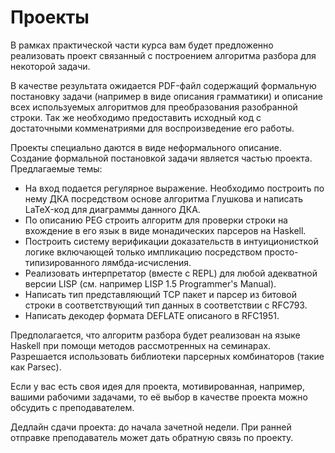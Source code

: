 # Проекты
В рамках практической части курса вам будет предложенно реализовать проект связанный с построением алгоритма разбора для некоторой задачи.

В качестве результата ожидается PDF-файл содержащий формальную постановку задачи (например в виде описания грамматики) и описание всех используемых алгоритмов для преобразования разобранной строки. Так же необходимо предоставить исходный код с достаточными комменатриями для воспроизведение его работы.

Проекты специально даются в виде неформального описание. Создание формальной постановкой задачи является частью проекта. Предлагаемые темы:

- На вход подается регулярное выражение. Необходимо построить по нему ДКА посредством основе алгоритма Глушкова и написать LaTeX-код для диаграммы данного ДКА.
- По описанию PEG строить алгоритм для проверки строки на вхождение в его язык в виде монадических парсеров на Haskell.
- Построить систему верификации доказательств в интуиционисткой логике включающей только импликацию посредством просто-типизированного лямбда-исчисления.
- Реализовать интерпретатор (вместе с REPL) для любой адекватной версии LISP (cм. например LISP 1.5 Programmer's Manual).
- Написать тип представляющий TCP пакет и парсер из битовой строки в соответствующий тип данных в соответствии с RFC793. 
- Написать декодер формата DEFLATE описаного в RFC1951.

Предполагается, что алгоритм разбора будет реализован на языке Haskell при помощи методов рассмотренных на семинарах. Разрешается использовать библиотеки парсерных комбинаторов (такие как Parsec).

Если у вас есть своя идея для проекта, мотивированная, например, вашими рабочими задачами, то её выбор в качестве проекта можно обсудить с преподавателем.

Дедлайн сдачи проекта: до начала зачетной недели. При ранней отправке преподаватель может дать обратную связь по проекту.